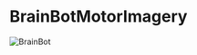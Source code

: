 # BrainBotMotorImagery
![BrainBot](https://github.com/Nikodemmn1/BrainBotMotorImagery/assets/48883111/fee1b481-18b9-455e-9839-828481e9eb1b)
